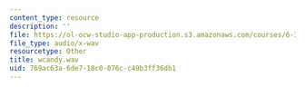 ```yaml
---
content_type: resource
description: ''
file: https://ol-ocw-studio-app-production.s3.amazonaws.com/courses/6-341-discrete-time-signal-processing-fall-2005/769ac63a6de718c0076cc49b3ff36db1_wcandy.wav
file_type: audio/x-wav
resourcetype: Other
title: wcandy.wav
uid: 769ac63a-6de7-18c0-076c-c49b3ff36db1
---
```

